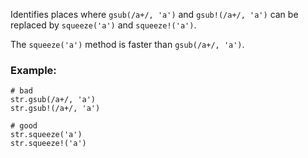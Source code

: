 Identifies places where `gsub(/a+/, 'a')` and `gsub!(/a+/, 'a')`
can be replaced by `squeeze('a')` and `squeeze!('a')`.

The `squeeze('a')` method is faster than `gsub(/a+/, 'a')`.

### Example:

    # bad
    str.gsub(/a+/, 'a')
    str.gsub!(/a+/, 'a')

    # good
    str.squeeze('a')
    str.squeeze!('a')
